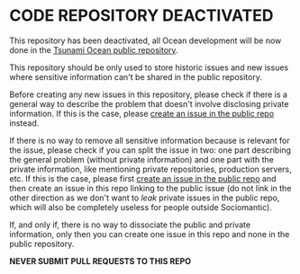 CODE REPOSITORY DEACTIVATED
===========================

This repository has been deactivated, all Ocean development will be now done in
the [Tsunami Ocean public
repository](https://github.com/sociomantic-tsunami/ocean).

This repository should be only used to store historic issues and new issues
where sensitive information can't be shared in the public repository.

Before creating any new issues in this repository, please check if there is
a general way to describe the problem that doesn't involve disclosing private
information. If this is the case, please [create an issue in the public
repo](https://github.com/sociomantic-tsunami/ocean/issues/new) instead.

If there is no way to remove all sensitive information because is relevant for
the issue, please check if you can split the issue in two: one part describing
the general problem (without private information) and one part with the
private information, like mentioning private repositories, production servers,
etc. If this is the case, please first [create an issue in the public
repo](https://github.com/sociomantic-tsunami/ocean/issues/new) and then create
an issue in this repo linking to the public issue (do not link in the other
direction as we don't want to *leak* private issues in the public repo, which
will also be completely useless for people outside Sociomantic).

If, and only if, there is no way to dissociate the public and private
information, only then you can create one issue in this repo and none in the
public repository.

**NEVER SUBMIT PULL REQUESTS TO THIS REPO**

